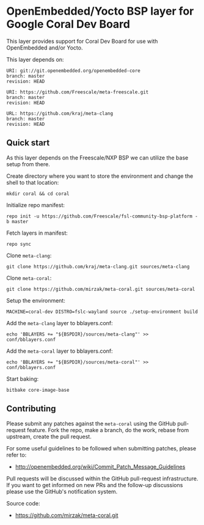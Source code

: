 OpenEmbedded/Yocto BSP layer for Google Coral Dev Board
=======================================================

This layer provides support for Coral Dev Board for use with OpenEmbedded
and/or Yocto.

This layer depends on:

    URI: git://git.openembedded.org/openembedded-core
    branch: master
    revision: HEAD

    URI: https://github.com/Freescale/meta-freescale.git
    branch: master
    revision: HEAD

    URL: https://github.com/kraj/meta-clang
    branch: master
    revision: HEAD

Quick start
-----------

As this layer depends on the Freescale/NXP BSP we can utilize the base setup
from there.

Create directory where you want to store the environment and change the shell
to that location:

    mkdir coral && cd coral

Initialize repo manifest:

    repo init -u https://github.com/Freescale/fsl-community-bsp-platform -b master

Fetch layers in manifest:

    repo sync

Clone `meta-clang`:

    git clone https://github.com/kraj/meta-clang.git sources/meta-clang

Clone `meta-coral`:

    git clone https://github.com/mirzak/meta-coral.git sources/meta-coral

Setup the environment:

    MACHINE=coral-dev DISTRO=fslc-wayland source ./setup-environment build

Add the `meta-clang` layer to bblayers.conf:

    echo 'BBLAYERS += "${BSPDIR}/sources/meta-clang"' >> conf/bblayers.conf


Add the `meta-coral` layer to bblayers.conf:

    echo 'BBLAYERS += "${BSPDIR}/sources/meta-coral"' >> conf/bblayers.conf

Start baking:

    bitbake core-image-base

Contributing
------------

Please submit any patches against the `meta-coral` using the GitHub
pull-request feature. Fork the repo, make a branch, do the work, rebase
from upstream, create the pull request.

For some useful guidelines to be followed when submitting patches,
please refer to:

- http://openembedded.org/wiki/Commit_Patch_Message_Guidelines

Pull requests will be discussed within the GitHub pull-request
infrastructure. If you want to get informed on new PRs and the
follow-up discussions please use the GitHub's notification system.

Source code:

- https://github.com/mirzak/meta-coral.git
